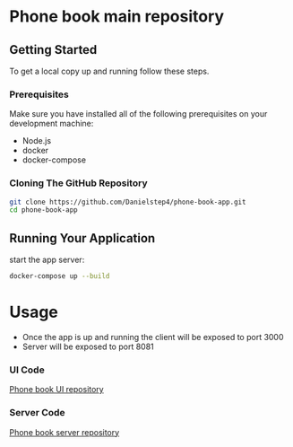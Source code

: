 # Phone book main repository 

## Getting Started
To get a local copy up and running follow these steps.

### Prerequisites
Make sure you have installed all of the following prerequisites on your development machine:
* Node.js
* docker
* docker-compose

### Cloning The GitHub Repository

```bash
git clone https://github.com/Danielstep4/phone-book-app.git
cd phone-book-app

```

## Running Your Application
start the app server:

```bash
docker-compose up --build
```

# Usage 
- Once the app is up and running the client will be exposed to port 3000
- Server will be exposed to port 8081
  

### UI Code
[Phone book UI repository](https://github.com/danielstep4/phone-book-ui)
### Server Code
[Phone book server repository](https://github.com/danielstep4/phone-book-assignment)

